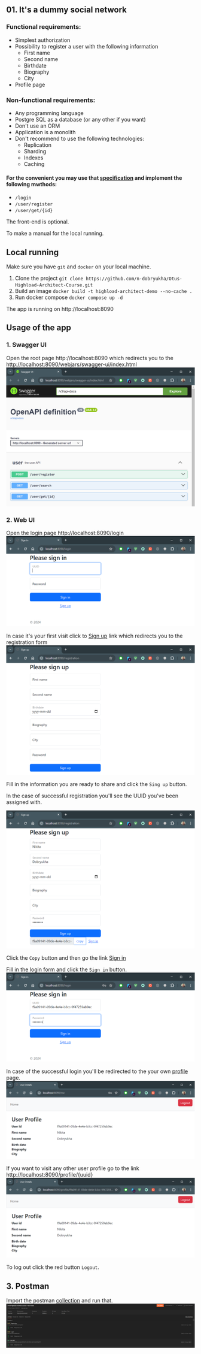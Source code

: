 ## 01. It's a dummy social network

### Functional requirements:
* Simplest authorization
* Possibility to register a user with the following information
    * First name
    * Second name
    * Birthdate
    * Biography
    * City
* Profile page

### Non-functional requirements:
* Any programming language
* Postgre SQL as a database (or any other if you want)
* Don't use an ORM
* Application is a monolith
* Don't recommend to use the following technologies:
  * Replication
  * Sharding
  * Indexes
  * Caching

#### For the convenient you may use that [specification](https://github.com/OtusTeam/highload/blob/master/homework/openapi.json) and implement the following mwthods:
* `/login`
* `/user/register`
* `/user/get/{id}`

The front-end is optional.

To make a manual for the local running.

## Local running

Make sure you have `git` and `docker` on your local machine.

1. Clone the project `git clone https://github.com/n-dobryukha/Otus-Highload-Architect-Course.git`
2. Build an image `docker build -t highload-architect-demo --no-cache .`
3. Run docker compose `docker compose up -d`

The app is running on http://localhost:8090

## Usage of the app

### 1. Swagger UI

Open the root page http://localhost:8090 which redirects you to the http://localhost:8090/webjars/swagger-ui/index.html
![](swagger-ui-root.png)

### 2. Web UI

Open the login page http://localhost:8090/login
![](login.png)

In case it's your first visit click to [Sign up](http://localhost:8090/registration) link which redirects you to the registration form
![](registration-empty.png)

Fill in the information you are ready to share and click the `Sing up` button.

In the case of successful registration you'll see the UUID you've been assigned with.

![](registration-success.png)

Click the `Copy` button and then go the link [Sign in](http://localhost:8090/login)

Fill in the login form and click the `Sign in` button.
![](login-filled.png)

In case of the successful login you'll be redirected to the your own [profile](http://localhost:8090/me) page.
![](profile-me.png)

If you want to visit any other user profile go to the link http://localhost:8090/profile/{uuid}
![](profile-other.png)

To log out click the red button `Logout`.

## 3. Postman

Import the postman [collection](../../../postman/OTUS%20Highload%20Architect%20Course.postman_collection.json) and run that.
![](postman.png)